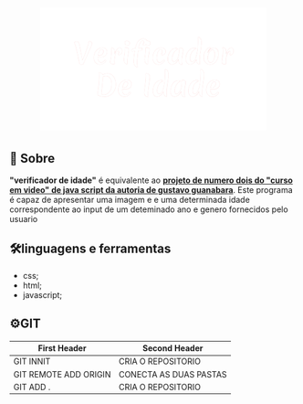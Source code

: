 <h1 align="center">
<img src="logoverificadoriade.png"/>
</h1>


## 📕 Sobre

**"verificador de idade"** é equivalente ao [**projeto de numero dois do "curso em video" de java script da autoria de gustavo guanabara**](https://www.youtube.com/watch?v=f5es-PpaUI8). Este programa é capaz de apresentar uma imagem e e uma determinada idade correspondente ao input de um deteminado ano e genero fornecidos pelo usuario  

## 🛠️linguagens e ferramentas

 - css;
 - html;
 - javascript;
 

 ## ⚙️GIT
| First Header  | Second Header |
| ------------- | ------------- |
| GIT INNIT | CRIA O REPOSITORIO  |
| GIT REMOTE ADD ORIGIN| CONECTA AS DUAS PASTAS|
| GIT ADD . | CRIA O REPOSITORIO  |